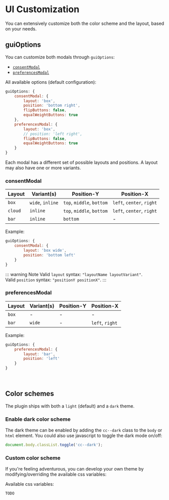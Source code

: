 # UI Customization

You can extensively customize both the color scheme and the layout, based on your needs.


## guiOptions
You can customize both modals through `guiOptions`:

- [`consentModal`](#consentmodal)
- [`preferencesModal`](#preferencesmodal)

All available options (default configuration):
```javascript
guiOptions: {
    consentModal: {
        layout: 'box',
        position: 'bottom right',
        flipButtons: false,
        equalWeightButtons: true
    },
    preferencesModal: {
        layout: 'box',
        // position: 'left right',
        flipButtons: false,
        equalWeightButtons: true
    }
}
```

Each modal has a different set of possible layouts and positions. A layout may also have one or more variants.

### consentModal

| Layout  | Variant(s)       | Position-Y                | Position-X                |
| ------- | ---------------- | ------------------------- | ------------------------- |
| `box`   | `wide`, `inline` | `top`, `middle`, `bottom` | `left`, `center`, `right` |
| `cloud` | `inline`         | `top`, `middle`, `bottom` | `left`, `center`, `right` |
| `bar `  | `inline`         | `bottom`                  | -                         |

Example:
```javascript
guiOptions: {
    consentModal: {
        layout: 'box wide',
        position: 'bottom left'
    }
}
```

::: warning Note
Valid `layout` syntax: `"layoutName layoutVariant"`. <br>
Valid `position` syntax: `"positionY positionX"`.
:::

### preferencesModal

| Layout | Variant(s) | Position-Y | Position-X      |
| ------ | ---------- | ---------- | --------------- |
| `box`  | -          | -          | -               |
| `bar ` | `wide`     | -          | `left`, `right` |

Example:
```javascript
guiOptions: {
    preferencesModal: {
        layout: 'bar',
        position: 'left'
    }
}
```

<br>

## Color schemes
The plugin ships with both a `light` (default) and a `dark` theme.

### Enable dark color scheme
The dark theme can be enabled by adding the `cc--dark` class to the `body` or  `html` element. You could also use javascript to toggle the dark mode on/off:
```javascript
document.body.classList.toggle('cc--dark');
```

### Custom color scheme
If you're feeling adventurous, you can develop your own theme by modifying/overriding the available css variables:

Available css variables:
```css
TODO
```
